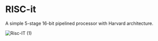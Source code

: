 # RISC-it
A simple 5-stage 16-bit pipelined processor with Harvard architecture.

![Risc-IT (1)](https://github.com/user-attachments/assets/3d429bb4-c1c8-4873-9b97-97876d67cb81)
